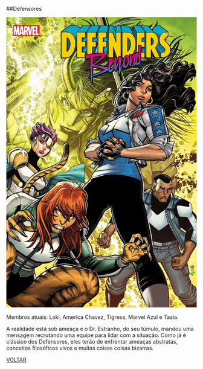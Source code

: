 ##Defensores


![(https://raw.githubusercontent.com/briancamargos/SUPER-EQUIPES/main/Imagens/defensores.bmp)](https://raw.githubusercontent.com/briancamargos/SUPER-EQUIPES/main/Imagens/defensores.bmp)

Membros atuais: Loki, America Chavez, Tigresa, Marvel Azul e Taaia.

A realidade está sob ameaça e o Dr. Estranho, do seu túmulo, mandou uma mensagem recrutando uma equipe para lidar com a situação. Como já é clássico dos Defensores, eles terão de enfrentar ameaças abstratas, conceitos filosóficos vivos e muitas coisas coisas bizarras. 


[VOLTAR](https://github.com/briancamargos/SUPER-EQUIPES)